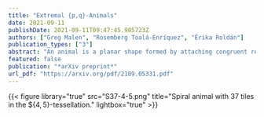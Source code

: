 ```yaml
---
title: "Extremal {p,q}-Animals"
date: 2021-09-11
publishDate: 2021-09-11T09:47:45.985723Z
authors: ["Greg Malen", "Rosemberg Toalá-Enríquez", "Érika Roldán"]
publication_types: ["3"]
abstract: "An animal is a planar shape formed by attaching congruent regular polygons along their edges. Usually, these polygons are a finite subset of tiles of a regular planar tessellation. These tessellations can be parameterized using the Schläfli symbol {p,q}, where p denotes the number of sides of the regular polygon forming the tessellation and q is the number of edges or tiles meeting at each vertex. If (p-2)(q-2)> 4, =4, or <4, then the tessellation corresponds to the geometry of the hyperbolic plane, the Euclidean plane, or the sphere, respectively. In 1976, Harary and Harborth studied animals defined on regular tessellations of the Euclidean plane, finding extremal values for their vertices, edges, and tiles, when any one of these parameters is fixed. They named animals attaining these extremal values as extremal animals. Here, we study hyperbolic extremal animals. For each {p,q} corresponding to a hyperbolic tessellation, we exhibit a sequence of spiral animals and prove that they attain the minimum numbers of edges and vertices within the class of animals with $n$ tiles. We also give the first results on enumeration of extremal hyperbolic animals by finding special sequences of extremal animals that are unique extremal animals, in the sense that any animal with the same number of tiles which is distinct up to isometries cannot be extremal."
featured: false
publication: "*arXiv preprint*"
url_pdf: "https://arxiv.org/pdf/2109.05331.pdf"
---
```


{{< figure library="true" src="S37-4-5.png" title="Spiral animal with 37 tiles in the $$\{4,5\}$-tessellation." lightbox="true" >}}
